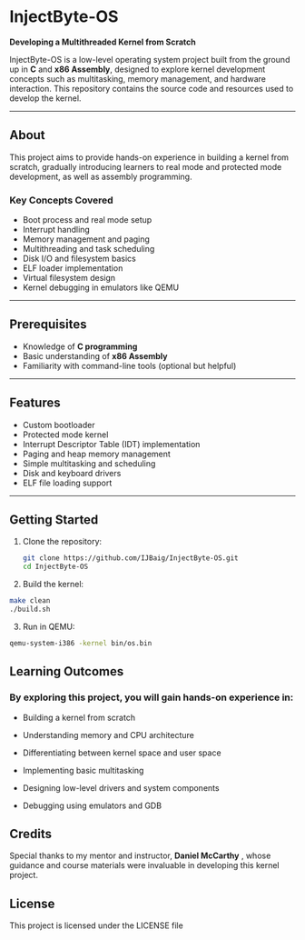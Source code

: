 # InjectByte-OS

**Developing a Multithreaded Kernel from Scratch**

InjectByte-OS is a low-level operating system project built from the ground up in **C** and **x86 Assembly**, designed to explore kernel development concepts such as multitasking, memory management, and hardware interaction. This repository contains the source code and resources used to develop the kernel.

---

## About

This project aims to provide hands-on experience in building a kernel from scratch, gradually introducing learners to real mode and protected mode development, as well as assembly programming.

### Key Concepts Covered
- Boot process and real mode setup
- Interrupt handling
- Memory management and paging
- Multithreading and task scheduling
- Disk I/O and filesystem basics
- ELF loader implementation
- Virtual filesystem design
- Kernel debugging in emulators like QEMU

---

## Prerequisites

- Knowledge of **C programming**
- Basic understanding of **x86 Assembly**
- Familiarity with command-line tools (optional but helpful)

---

## Features

- Custom bootloader
- Protected mode kernel
- Interrupt Descriptor Table (IDT) implementation
- Paging and heap memory management
- Simple multitasking and scheduling
- Disk and keyboard drivers
- ELF file loading support

---

## Getting Started

1. Clone the repository:
   ```bash
   git clone https://github.com/IJBaig/InjectByte-OS.git
   cd InjectByte-OS
   ```
2. Build the kernel:
  ```bash
make clean
./build.sh
  ```
3. Run in QEMU:
  ```bash
qemu-system-i386 -kernel bin/os.bin
  ```
## Learning Outcomes

  ### By exploring this project, you will gain hands-on experience in:

  - Building a kernel from scratch
  
  - Understanding memory and CPU architecture
  
  - Differentiating between kernel space and user space
  
  - Implementing basic multitasking
  
  - Designing low-level drivers and system components
  
  - Debugging using emulators and GDB

## Credits
Special thanks to my mentor and instructor, **Daniel McCarthy** , whose guidance and course materials were invaluable in developing this kernel project.
## License

This project is licensed under the LICENSE file




